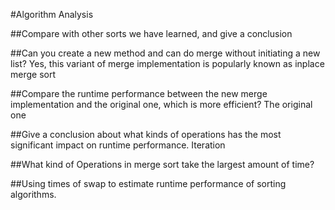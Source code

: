 #Algorithm Analysis

##Compare with other sorts we have learned, and give a conclusion

##Can you create a new method and can do merge without initiating a new list?
Yes, this variant of merge implementation is popularly known as inplace merge sort

##Compare the runtime performance between the new merge implementation and the original one, which is more efficient?
The original one

##Give a conclusion about what kinds of operations has the most significant impact on runtime performance.
Iteration

##What kind of Operations in merge sort take the largest amount of time?

##Using times of swap to estimate runtime performance of sorting algorithms.
